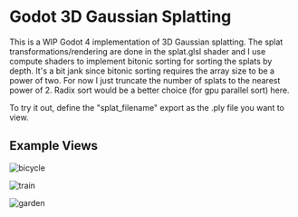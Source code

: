 # Godot 3D Gaussian Splatting

This is a WIP Godot 4 implementation of 3D Gaussian splatting. The splat transformations/rendering are done in the splat.glsl shader and I use compute shaders to implement bitonic sorting for sorting the splats by depth. It's a bit jank since bitonic sorting requires the array size to be a power of two. For now I just truncate the number of splats to the nearest power of 2. Radix sort would be a better choice (for gpu parallel sort) here. 

To try it out, define the "splat_filename" export as the .ply file you want to view. 

## Example Views

![bicycle](assets/bicycle.PNG)

![train](assets/train.PNG)

![garden](assets/garden.PNG)

